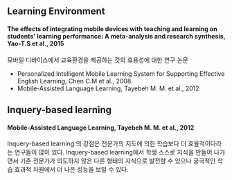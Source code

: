 ## Learning Environment

#### The effects of integrating mobile devices with teaching and learning on students' learning performance: A meta-analysis and research synthesis, Yao-T.S et al., 2015
모바일 디바이스에서 교육환경을 제공하는 것의 효용성에 대한 연구 논문
 - Personalized Intelligent Mobile Learning System for Supporting Effective English Learning, Chen C.M et al., 2008.
 - Mobile-Assisted Language Learning, Tayebeh M. M. et al., 2012

## Inquery-based learning

#### Mobile-Assisted Language Learning, Tayebeh M. M. et al., 2012
Inquery-based learning 의 강점은 전문가의 지도에 의한 학습보다 더 효율적이다라는 연구들이 많이 있다. Inquery-based learning에서 학생 스스로 지식을 만들어 나가면서 기존 전문가가 의도하지 않은 다른 형태의 지식으로 발전할 수 있으나 궁극적인 학습 효과적 차원에서 더 나은 성능을 보일 수 있다.

